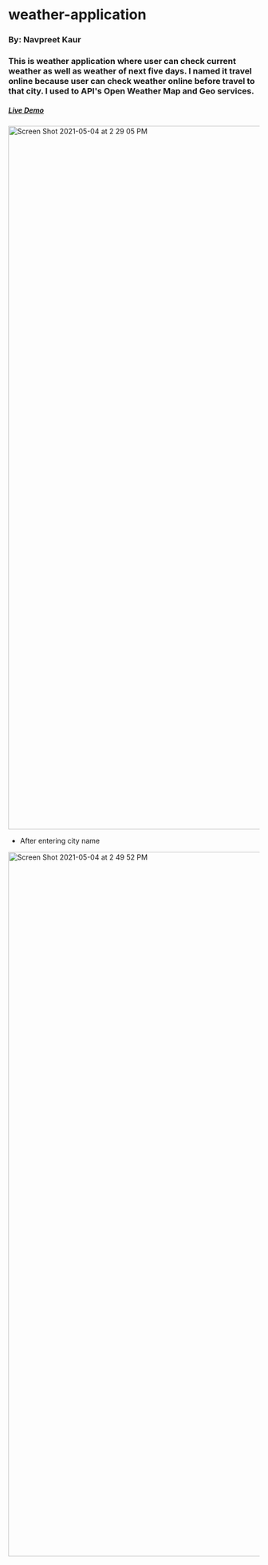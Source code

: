 
# weather-application
### By: Navpreet Kaur
### This is weather application where user can check current weather as well as weather of next five days. I named it travel online because user can check weather online before travel to that city. I used to API's Open Weather Map and Geo services.
##### [Live Demo](http://weatherapplication.navghuman.ca/)
<img width="1409" alt="Screen Shot 2021-05-04 at 2 29 05 PM" src="https://user-images.githubusercontent.com/71792075/117054204-dcfe2c80-ace7-11eb-887e-fe08b0c9787c.png">

* After entering city name

<img width="1411" alt="Screen Shot 2021-05-04 at 2 49 52 PM" src="https://user-images.githubusercontent.com/71792075/117054407-10d95200-ace8-11eb-88c2-6fa229c1766f.png">
